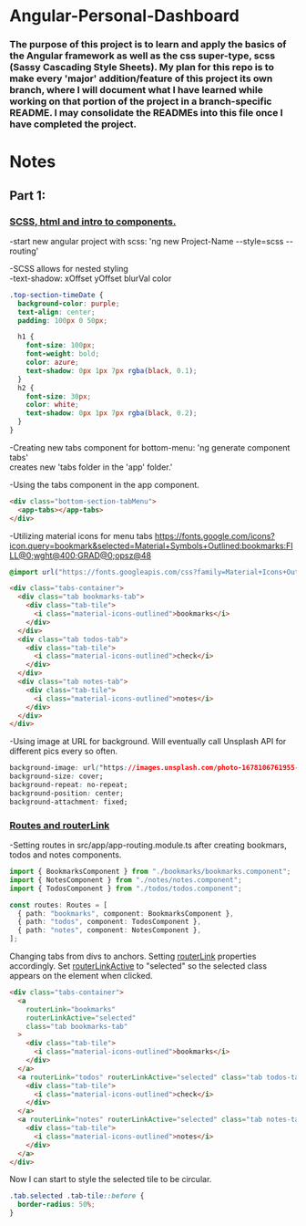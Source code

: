 # Angular-Personal-Dashboard

### The purpose of this project is to learn and apply the basics of the Angular framework as well as the css super-type, scss (Sassy Cascading Style Sheets). My plan for this repo is to make every 'major' addition/feature of this project its own branch, where I will document what I have learned while working on that portion of the project in a branch-specific README. I may consolidate the READMEs into this file once I have completed the project.

# Notes

## Part 1:

### <ins>SCSS, html and intro to components.</ins>

-start new angular project with scss: 'ng new Project-Name --style=scss --routing'

-SCSS allows for nested styling  
-text-shadow: xOffset yOffset blurVal color

```css
.top-section-timeDate {
  background-color: purple;
  text-align: center;
  padding: 100px 0 50px;

  h1 {
    font-size: 100px;
    font-weight: bold;
    color: azure;
    text-shadow: 0px 1px 7px rgba(black, 0.1);
  }
  h2 {
    font-size: 30px;
    color: white;
    text-shadow: 0px 1px 7px rgba(black, 0.2);
  }
}
```

-Creating new tabs component for bottom-menu: 'ng generate component tabs'  
creates new 'tabs folder in the 'app' folder.'

-Using the tabs component in the app component.

```html
<div class="bottom-section-tabMenu">
  <app-tabs></app-tabs>
</div>
```

-Utilizing material icons for menu tabs https://fonts.google.com/icons?icon.query=bookmark&selected=Material+Symbols+Outlined:bookmarks:FILL@0;wght@400;GRAD@0;opsz@48

```css
@import url("https://fonts.googleapis.com/css?family=Material+Icons+Outlined");
```

```html
<div class="tabs-container">
  <div class="tab bookmarks-tab">
    <div class="tab-tile">
      <i class="material-icons-outlined">bookmarks</i>
    </div>
  </div>
  <div class="tab todos-tab">
    <div class="tab-tile">
      <i class="material-icons-outlined">check</i>
    </div>
  </div>
  <div class="tab notes-tab">
    <div class="tab-tile">
      <i class="material-icons-outlined">notes</i>
    </div>
  </div>
</div>
```

-Using image at URL for background. Will eventually call Unsplash API for different pics every so often.

```css
background-image: url("https://images.unsplash.com/photo-1678106761955-77e51d446699?crop=entropy&cs=tinysrgb&fit=crop&fm=jpg&h=2160&ixid=MnwxfDB8MXxyYW5kb218MHx8fHx8fHx8MTY3ODQ5MjkwNA&ixlib=rb-4.0.3&q=80&w=3840");
background-size: cover;
background-repeat: no-repeat;
background-position: center;
background-attachment: fixed;
```

### <ins>Routes and routerLink</ins>

-Setting routes in src/app/app-routing.module.ts after creating bookmars, todos and notes components.

```ts
import { BookmarksComponent } from "./bookmarks/bookmarks.component";
import { NotesComponent } from "./notes/notes.component";
import { TodosComponent } from "./todos/todos.component";

const routes: Routes = [
  { path: "bookmarks", component: BookmarksComponent },
  { path: "todos", component: TodosComponent },
  { path: "notes", component: NotesComponent },
];
```

Changing tabs from divs to anchors. Setting <ins>routerLink</ins> properties accordingly. Set <ins>routerLinkActive</ins> to "selected" so the selected class appears on the element when clicked.

```html
<div class="tabs-container">
  <a
    routerLink="bookmarks"
    routerLinkActive="selected"
    class="tab bookmarks-tab"
  >
    <div class="tab-tile">
      <i class="material-icons-outlined">bookmarks</i>
    </div>
  </a>
  <a routerLink="todos" routerLinkActive="selected" class="tab todos-tab">
    <div class="tab-tile">
      <i class="material-icons-outlined">check</i>
    </div>
  </a>
  <a routerLink="notes" routerLinkActive="selected" class="tab notes-tab">
    <div class="tab-tile">
      <i class="material-icons-outlined">notes</i>
    </div>
  </a>
</div>
```

Now I can start to style the selected tile to be circular.

```scss
.tab.selected .tab-tile::before {
  border-radius: 50%;
}
```
